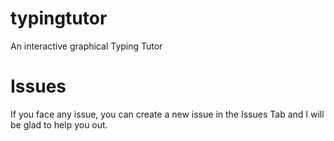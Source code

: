 # typingtutor
An interactive graphical Typing Tutor

# Issues
If you face any issue, you can create a new issue in the Issues Tab and I will be glad to help you out.
